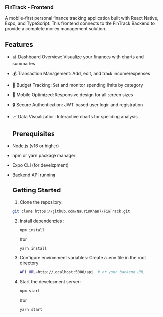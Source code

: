 ### FinTrack - Frontend

A mobile-first personal finance tracking application built with React Native, Expo, and TypeScript. This frontend connects to the FinTrack Backend to provide a complete money management solution.

 ## Features
 
- 📊 Dashboard Overview: Visualize your finances with charts and summaries
- 💰 Transaction Management: Add, edit, and track income/expenses
- 📅 Budget Tracking: Set and monitor spending limits by category
- 📱 Mobile Optimized: Responsive design for all screen sizes
- 🔒 Secure Authentication: JWT-based user login and registration
- 📈 Data Visualization: Interactive charts for spending analysis

  ## Prerequisites

- Node.js (v16 or higher)
- npm or yarn package manager
- Expo CLI (for development)
- Backend API running

  ##  Getting Started

  1. Clone the repository:
  ```bash
  git clone https://github.com/NaurinKhan7/FinTrack.git 
  ```
  2. Install dependencies :
     ```bash
     npm install
     ```
     #or
     
     ```bash
     yarn install
     ```
  3. Configure environment variables:
     Create a .env file in the root directory

     ```bash
     API_URL=http://localhost:5000/api  # or your backend URL
     ```

  4. Start the development server:
     
     ```bash
     npm start
     ```

     #or

     ```bash
     yarn start
     ```

     

